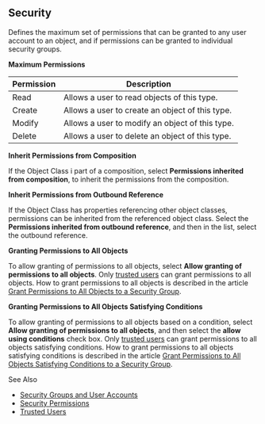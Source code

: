 ## Security

Defines the maximum set of permissions that can be granted to any user account to an object, and if permissions can be granted to individual security groups.

**Maximum Permissions**

Permission | Description
---------- | -----------
Read       | Allows a user to read objects of this type.
Create     | Allows a user to create an object of this type.
Modify     | Allows a user to modify an object of this type.
Delete     | Allows a user to delete an object of this type.

**Inherit Permissions from Composition**

If the Object Class i part of a composition, select **Permissions inherited from composition**, to inherit the permissions from the composition.

**Inherit Permissions from Outbound Reference**

If the Object Class has properties referencing other object classes, permissions can be inherited from the referenced object class. Select the **Permissions inherited from outbound reference**, and then in the list, select the outbound reference.

**Granting Permissions to All Objects**

To allow granting of permissions to all objects, select **Allow granting of permissions to all objects**. Only [trusted users](../../security/trusted-users.md) can grant permissions to all objects. How to grant permissions to all objects is described in the article [Grant Permissions to All Objects to a Security Group](../../security/security-permissions.md).

**Granting Permissions to All Objects Satisfying Conditions**

To allow granting of permissions to all objects based on a condition, select **Allow granting of permissions to all objects**, and then select the **allow using conditions** check box. Only [trusted users](../../security/trusted-users.md) can grant permissions to all objects satisfying conditions. How to grant permissions to all objects satisfying conditions is described in the article [Grant Permissions to All Objects Satisfying Conditions to a Security Group](../../security/security-permissions.md).

See Also

*   [Security Groups and User Accounts](../../security/security-groups-and-user-accounts.md)
*   [Security Permissions](../../security/security-permissions.md)
*   [Trusted Users](../../security/trusted-users.md)
